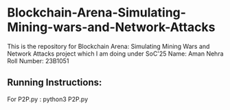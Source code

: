 # Blockchain-Arena-Simulating-Mining-wars-and-Network-Attacks
This is the repository for Blockchain Arena: Simulating Mining Wars and Network Attacks project which I am doing under SoC'25
Name: Aman Nehra   Roll Number: 23B1051
## Running Instructions:
For P2P.py : python3 P2P.py 
